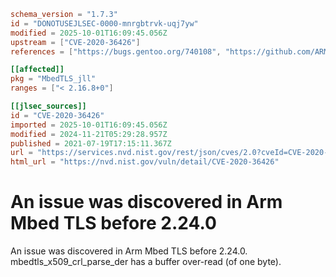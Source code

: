 ```toml
schema_version = "1.7.3"
id = "DONOTUSEJLSEC-0000-mnrgbtrvk-uqj7yw"
modified = 2025-10-01T16:09:45.056Z
upstream = ["CVE-2020-36426"]
references = ["https://bugs.gentoo.org/740108", "https://github.com/ARMmbed/mbedtls/releases/tag/v2.16.8", "https://github.com/ARMmbed/mbedtls/releases/tag/v2.24.0", "https://github.com/ARMmbed/mbedtls/releases/tag/v2.7.17", "https://lists.debian.org/debian-lts-announce/2022/12/msg00036.html", "https://bugs.gentoo.org/740108", "https://github.com/ARMmbed/mbedtls/releases/tag/v2.16.8", "https://github.com/ARMmbed/mbedtls/releases/tag/v2.24.0", "https://github.com/ARMmbed/mbedtls/releases/tag/v2.7.17", "https://lists.debian.org/debian-lts-announce/2022/12/msg00036.html"]

[[affected]]
pkg = "MbedTLS_jll"
ranges = ["< 2.16.8+0"]

[[jlsec_sources]]
id = "CVE-2020-36426"
imported = 2025-10-01T16:09:45.056Z
modified = 2024-11-21T05:29:28.957Z
published = 2021-07-19T17:15:11.367Z
url = "https://services.nvd.nist.gov/rest/json/cves/2.0?cveId=CVE-2020-36426"
html_url = "https://nvd.nist.gov/vuln/detail/CVE-2020-36426"
```

# An issue was discovered in Arm Mbed TLS before 2.24.0

An issue was discovered in Arm Mbed TLS before 2.24.0. mbedtls_x509_crl_parse_der has a buffer over-read (of one byte).

